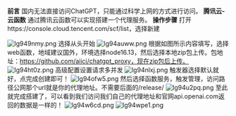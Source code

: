  **前言** 
国内无法直接访问ChatGPT，只能通过科学上网的方式进行访问。
 **腾讯云-云函数** 
 通过腾讯云函数可以实现搭建一个代理服务。
  **操作步骤** 
  打开https://console.cloud.tencent.com/scf/list，选择新建
  
![lg949nmy.png](https://aiici.top/usr/uploads/2023/04/2529863456.png)
选择从头开始
![lg94auww.png](https://aiici.top/usr/uploads/2023/04/3955830533.png)
根据如图所示内容填写，选择web函数，地域建议国外，环境选择node16.13，然后选择本地zip包上传。包地址：https://github.com/aiici/chatgpt_proxy，现在zip包后上传。
![lg94ht0z.png](https://aiici.top/usr/uploads/2023/04/3931013270.png)
高级配置设置请求多并发
![lg94nlxj.png](https://aiici.top/usr/uploads/2023/04/567264616.png)
触发器选择默认就好，点完成创建即可！
![lg94ofw5.png](https://aiici.top/usr/uploads/2023/04/2774415565.png)
然后选择函数服务，触发管理，访问路径公网那个url就是你的代理地址。不需要后面的/release/
![lg94u2pq.png](https://aiici.top/usr/uploads/2023/04/243365646.png)
至此就完成搭建了，可以看到我们访问我们自己的代理地址和官网api.openai.com返回的数据是一样的！
![lg94w6cd.png](https://aiici.top/usr/uploads/2023/04/2677929642.png)
![lg94wpe1.png](https://aiici.top/usr/uploads/2023/04/348345601.png)

